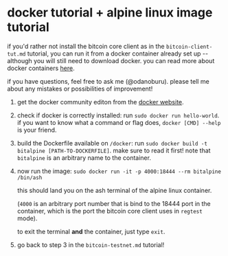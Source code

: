 # docker tutorial + alpine linux image tutorial

if you'd rather not install the bitcoin core client as in the
`bitcoin-client-tut.md` tutorial, you can run it from a docker
container already set up -- although you will still need to download
docker. you can read more about docker
containers [here](https://www.docker.com/what-container).

if you have questions, feel free to ask me (@odanoburu). please tell
me about any mistakes or possibilities of improvement!

1. get the docker community editon from
   the [docker website](https://docs.docker.com/engine/installation/).

2. check if docker is correctly installed: run `sudo docker run
   hello-world`. if you want to know what a command or flag does,
   `docker [CMD] --help` is your friend.

3. build the Dockerfile available on `/docker`: run `sudo docker build
   -t bitalpine [PATH-TO-DOCKERFILE]`. make sure to read it first!
   note that `bitalpine` is an arbitrary name to the container.

4. now run the image: `sudo docker run -it -p 4000:18444 --rm
   bitalpine /bin/ash`
		
	this should land you on the ash terminal of the alpine linux
    container.
	
	(`4000` is an arbitrary port number that is bind to the 18444 port
    in the container, which is the port the bitcoin core client uses
    in `regtest` mode).
	
	to exit the terminal **and** the container, just type `exit`.

5. go back to step 3 in the `bitcoin-testnet.md` tutorial!

